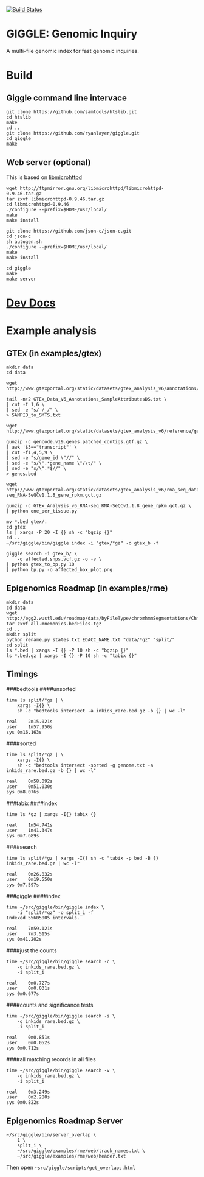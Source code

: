 [![Build Status](https://travis-ci.org/ryanlayer/giggle.svg?branch=master)](https://travis-ci.org/ryanlayer/giggle)

# GIGGLE: Genomic Inquiry

A multi-file genomic index for fast genomic inquiries.

# Build
    
## Giggle command line intervace

    git clone https://github.com/samtools/htslib.git
    cd htslib
    make
    cd .. 
    git clone https://github.com/ryanlayer/giggle.git
    cd giggle
    make

## Web server (optional)
This is based on [libmicrohttpd](http://www.gnu.org/software/libmicrohttpd/)

    wget http://ftpmirror.gnu.org/libmicrohttpd/libmicrohttpd-0.9.46.tar.gz
    tar zxvf libmicrohttpd-0.9.46.tar.gz
    cd libmicrohttpd-0.9.46
    ./configure --prefix=$HOME/usr/local/
    make
    make install

    git clone https://github.com/json-c/json-c.git
    cd json-c
    sh autogen.sh
    ./configure --prefix=$HOME/usr/local/
    make
    make install

    cd giggle
    make
    make server

# [Dev Docs](http://ryanlayer.github.io/giggle/)

# Example analysis
## GTEx (in examples/gtex)

    mkdir data
    cd data

    wget http://www.gtexportal.org/static/datasets/gtex_analysis_v6/annotations/GTEx_Data_V6_Annotations_SampleAttributesDS.txt

    tail -n+2 GTEx_Data_V6_Annotations_SampleAttributesDS.txt \
    | cut -f 1,6 \
    | sed -e "s/ /_/" \
    > SAMPID_to_SMTS.txt

    wget http://www.gtexportal.org/static/datasets/gtex_analysis_v6/reference/gencode.v19.genes.patched_contigs.gtf.gz
    
    gunzip -c gencode.v19.genes.patched_contigs.gtf.gz \
    | awk '$3=="transcript"' \
    | cut -f1,4,5,9 \
    | sed -e "s/gene_id \"//" \
    | sed -e "s/\".*gene_name \"/\t/" \
    | sed -e "s/\".*$//" \
    > genes.bed

    wget http://www.gtexportal.org/static/datasets/gtex_analysis_v6/rna_seq_data/GTEx_Analysis_v6_RNA-seq_RNA-SeQCv1.1.8_gene_rpkm.gct.gz

    gunzip -c GTEx_Analysis_v6_RNA-seq_RNA-SeQCv1.1.8_gene_rpkm.gct.gz \
    | python one_per_tissue.py

    mv *.bed gtex/.
    cd gtex
    ls | xargs -P 20 -I {} sh -c "bgzip {}"
    cd ..
    ~/src/giggle/bin/giggle index -i "gtex/*gz" -o gtex_b -f

    giggle search -i gtex_b/ \
        -q affected.snps.vcf.gz -o -v \
    | python gtex_to_bp.py 10
    | python bp.py -o affected_box_plot.png

## Epigenomics Roadmap (in examples/rme)

    mkdir data
    cd data
    wget http://egg2.wustl.edu/roadmap/data/byFileType/chromhmmSegmentations/ChmmModels/coreMarks/jointModel/final/all.mnemonics.bedFiles.tgz
    tar zxvf all.mnemonics.bedFiles.tgz
    cd ..
    mkdir split
    python rename.py states.txt EDACC_NAME.txt "data/*gz" "split/"
    cd split
    ls *.bed | xargs -I {} -P 10 sh -c "bgzip {}"
    ls *.bed.gz | xargs -I {} -P 10 sh -c "tabix {}"

## Timings

###bedtools
####unsorted

    time ls split/*gz | \
        xargs -I{} \
        sh -c "bedtools intersect -a inkids_rare.bed.gz -b {} | wc -l"

    real    2m15.021s
    user    1m57.950s
    sys 0m16.163s

####sorted

    time ls split/*gz | \
        xargs -I{} \
        sh -c "bedtools intersect -sorted -g genome.txt -a inkids_rare.bed.gz -b {} | wc -l"

    real    0m58.092s
    user    0m51.030s
    sys 0m8.076s

###tabix
####index

    time ls *gz | xargs -I{} tabix {}

    real    1m54.741s
    user    1m41.347s
    sys 0m7.689s

####search

    time ls split/*gz | xargs -I{} sh -c "tabix -p bed -B {}  inkids_rare.bed.gz | wc -l"

    real    0m26.832s
    user    0m19.550s
    sys 0m7.597s

###giggle
####index

    time ~/src/giggle/bin/giggle index \
        -i "split/*gz" -o split_i -f
    Indexed 55605005 intervals.

    real    7m59.121s
    user    7m3.515s
    sys 0m41.202s

####just the counts

    time ~/src/giggle/bin/giggle search -c \
        -q inkids_rare.bed.gz \
        -i split_i 

    real    0m0.727s
    user    0m0.031s
    sys 0m0.677s

####counts and significance tests

    time ~/src/giggle/bin/giggle search -s \
        -q inkids_rare.bed.gz \
        -i split_i 

    real    0m0.851s
    user    0m0.052s
    sys 0m0.712s   

####all matching records in all files

    time ~/src/giggle/bin/giggle search -v \
        -q inkids_rare.bed.gz \
        -i split_i 

    real    0m3.249s
    user    0m2.280s
    sys 0m0.822s

## Epigenomics Roadmap Server

    ~/src/giggle/bin/server_overlap \
        1 \
        split_i \
        ~/src/giggle/examples/rme/web/track_names.txt \
        ~/src/giggle/examples/rme/web/header.txt

Then open `~src/giggle/scripts/get_overlaps.html`
